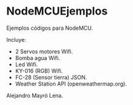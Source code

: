 # NodeMCUEjemplos
 Ejemplos códigos para NodeMCU.
 
 Incluye:
 
 - 2 Servos motores Wifi.
 - Bomba agua Wifi.
 - Led Wifi.
 - KY-016 (RGB) Wifi.
 - FC-28 (Sensor tierra) JSON.
 - Weather Station API (openweathermap.org).

Alejandro Mayró Lena.
